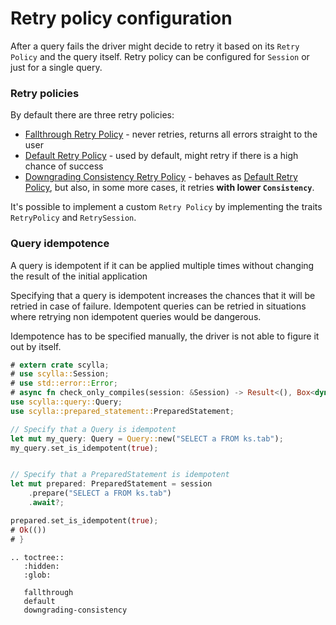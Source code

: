 # Retry policy configuration

After a query fails the driver might decide to retry it based on its `Retry Policy` and the query itself.
Retry policy can be configured for `Session` or just for a single query.

### Retry policies
By default there are three retry policies:
* [Fallthrough Retry Policy](fallthrough.md) - never retries, returns all errors straight to the user
* [Default Retry Policy](default.md) - used by default, might retry if there is a high chance of success
* [Downgrading Consistency Retry Policy](downgrading-consistency.md) - behaves as [Default Retry Policy](default.md), but also,
    in some more cases, it retries **with lower `Consistency`**.

It's possible to implement a custom `Retry Policy` by implementing the traits `RetryPolicy` and `RetrySession`.

### Query idempotence
A query is idempotent if it can be applied multiple times without changing the result of the initial application

Specifying that a query is idempotent increases the chances that it will be retried in case of failure.
Idempotent queries can be retried in situations where retrying non idempotent queries would be dangerous.

Idempotence has to be specified manually, the driver is not able to figure it out by itself.
```rust
# extern crate scylla;
# use scylla::Session;
# use std::error::Error;
# async fn check_only_compiles(session: &Session) -> Result<(), Box<dyn Error>> {
use scylla::query::Query;
use scylla::prepared_statement::PreparedStatement;

// Specify that a Query is idempotent
let mut my_query: Query = Query::new("SELECT a FROM ks.tab");
my_query.set_is_idempotent(true);


// Specify that a PreparedStatement is idempotent
let mut prepared: PreparedStatement = session
    .prepare("SELECT a FROM ks.tab")
    .await?;

prepared.set_is_idempotent(true);
# Ok(())
# }
```

```{eval-rst}
.. toctree::
   :hidden:
   :glob:

   fallthrough
   default
   downgrading-consistency

```
